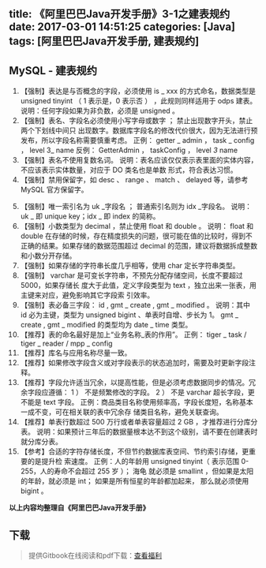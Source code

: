title: 《阿里巴巴Java开发手册》3-1之建表规约
date: 2017-03-01 14:51:25
categories: [Java]
tags: [阿里巴巴Java开发手册, 建表规约]
---

## MySQL - 建表规约

1. 【强制】表达是与否概念的字段，必须使用 is _ xxx 的方式命名，数据类型是 unsigned tinyint
   （ 1 表示是，0 表示否 ） ，此规则同样适用于 odps 建表。
   说明：任何字段如果为非负数，必须是 unsigned 。
2. 【强制】表名、字段名必须使用小写字母或数字 ； 禁止出现数字开头，禁止两个下划线中间只
   出现数字。数据库字段名的修改代价很大，因为无法进行预发布，所以字段名称需要慎重考虑。
   正例： getter _ admin ， task _ config ， level 3_ name
   反例： GetterAdmin ， taskConfig ， level _3_ name
3. 【强制】表名不使用复数名词。
   说明：表名应该仅仅表示表里面的实体内容，不应该表示实体数量，对应于 DO 类名也是单数
   形式，符合表达习惯。
4. 【强制】禁用保留字，如 desc 、 range 、 match 、 delayed 等，请参考 MySQL 官方保留字。

<!-- more -->

5. 【强制】唯一索引名为 uk _字段名 ； 普通索引名则为 idx _字段名。
   说明： uk _ 即  unique key；idx _ 即 index 的简称。
6. 【强制】小数类型为 decimal ，禁止使用 float 和 double 。
   说明： float 和 double 在存储的时候，存在精度损失的问题，很可能在值的比较时，得到不
   正确的结果。如果存储的数据范围超过 decimal 的范围，建议将数据拆成整数和小数分开存储。
7. 【强制】如果存储的字符串长度几乎相等，使用 char 定长字符串类型。
8. 【强制】 varchar 是可变长字符串，不预先分配存储空间，长度不要超过 5000，如果存储长
   度大于此值，定义字段类型为 text ，独立出来一张表，用主键来对应，避免影响其它字段索
   引效率。
9. 【强制】表必备三字段： id ,  gmt _ create ,  gmt _ modified 。
   说明：其中 id 必为主键，类型为 unsigned bigint 、单表时自增、步长为 1。 gmt _ create ,
   gmt _ modified 的类型均为 date _ time 类型。
10. 【推荐】表的命名最好是加上“业务名称_表的作用”。
   正例： tiger _ task /  tiger _ reader /  mpp _ config
11. 【推荐】库名与应用名称尽量一致。
12. 【推荐】如果修改字段含义或对字段表示的状态追加时，需要及时更新字段注释。
13. 【推荐】字段允许适当冗余，以提高性能，但是必须考虑数据同步的情况。冗余字段应遵循：
   1 ） 不是频繁修改的字段。
   2 ） 不是 varchar 超长字段，更不能是 text 字段。
   正例：商品类目名称使用频率高，字段长度短，名称基本一成不变，可在相关联的表中冗余存
   储类目名称，避免关联查询。
14. 【推荐】单表行数超过 500 万行或者单表容量超过 2 GB ，才推荐进行分库分表。
   说明：如果预计三年后的数据量根本达不到这个级别，请不要在创建表时就分库分表。
15. 【参考】合适的字符存储长度，不但节约数据库表空间、节约索引存储，更重要的是提升检
   索速度。
   正例：人的年龄用 unsigned tinyint（ 表示范围 0-255，人的寿命不会超过 255 岁 ）； 海龟
   就必须是 smallint ，但如果是太阳的年龄，就必须是 int； 如果是所有恒星的年龄都加起来，
   那么就必须使用 bigint 。

**以上内容均整理自《阿里巴巴Java开发手册》**

## 下载

> 提供Gitbook在线阅读和pdf下载：[查看福利](https://www.gitbook.com/book/goghtsui/-java/details)